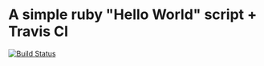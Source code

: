 # A simple ruby "Hello World" script + Travis CI

[![Build Status](https://travis-ci.org/qwerty1979bg/ruby-hello-world.svg?branch=master)](https://travis-ci.org/qwerty1979bg/ruby-hello-world)

